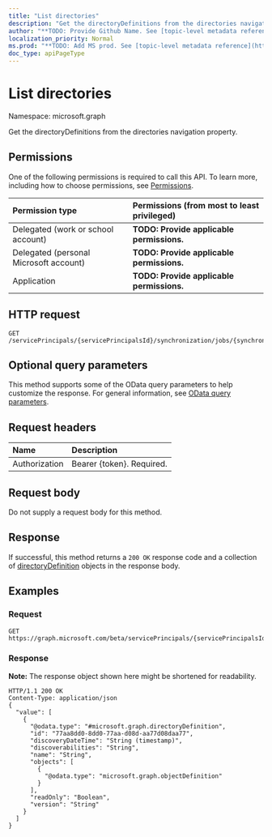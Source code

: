 ```yaml
---
title: "List directories"
description: "Get the directoryDefinitions from the directories navigation property."
author: "**TODO: Provide Github Name. See [topic-level metadata reference](https://msgo.azurewebsites.net/add/document/guidelines/metadata.html#topic-level-metadata)**"
localization_priority: Normal
ms.prod: "**TODO: Add MS prod. See [topic-level metadata reference](https://msgo.azurewebsites.net/add/document/guidelines/metadata.html#topic-level-metadata)**"
doc_type: apiPageType
---
```


# List directories
Namespace: microsoft.graph

Get the directoryDefinitions from the directories navigation property.

## Permissions
One of the following permissions is required to call this API. To learn more, including how to choose permissions, see [Permissions](/concepts/permissions-reference.md).

|Permission type|Permissions (from most to least privileged)|
|:---|:---|
|Delegated (work or school account)|**TODO: Provide applicable permissions.**|
|Delegated (personal Microsoft account)|**TODO: Provide applicable permissions.**|
|Application|**TODO: Provide applicable permissions.**|

## HTTP request

<!-- {
  "blockType": "ignored"
}
-->
``` http
GET /servicePrincipals/{servicePrincipalsId}/synchronization/jobs/{synchronizationJobId}/schema/directories
```

## Optional query parameters
This method supports some of the OData query parameters to help customize the response. For general information, see [OData query parameters](/graph/query-parameters).

## Request headers
|Name|Description|
|:---|:---|
|Authorization|Bearer {token}. Required.|

## Request body
Do not supply a request body for this method.

## Response

If successful, this method returns a `200 OK` response code and a collection of [directoryDefinition](../resources/directorydefinition.md) objects in the response body.

## Examples

### Request
<!-- {
  "blockType": "request",
  "name": "get_directorydefinition"
}
-->
``` http
GET https://graph.microsoft.com/beta/servicePrincipals/{servicePrincipalsId}/synchronization/jobs/{synchronizationJobId}/schema/directories
```


### Response
**Note:** The response object shown here might be shortened for readability.
<!-- {
  "blockType": "response",
  "truncated": true,
  "@odata.type": "collection(microsoft.graph.directorydefinition)"
}
-->
``` http
HTTP/1.1 200 OK
Content-Type: application/json
{
  "value": [
    {
      "@odata.type": "#microsoft.graph.directoryDefinition",
      "id": "77aa8dd0-8dd0-77aa-d08d-aa77d08daa77",
      "discoveryDateTime": "String (timestamp)",
      "discoverabilities": "String",
      "name": "String",
      "objects": [
        {
          "@odata.type": "microsoft.graph.objectDefinition"
        }
      ],
      "readOnly": "Boolean",
      "version": "String"
    }
  ]
}
```

